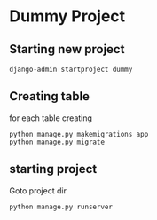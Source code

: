 # Dummy Project

## Starting new project
```
django-admin startproject dummy
```
## Creating table
for each table creating
```
python manage.py makemigrations app
python manage.py migrate
```
## starting project
Goto project dir
```
python manage.py runserver
```